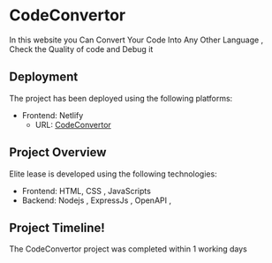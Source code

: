 # CodeConvertor
In this website  you Can Convert Your Code Into Any Other Language , Check the Quality of code and Debug it

## Deployment

The project has been deployed using the following platforms:

- Frontend: Netlify
  - URL: [CodeConvertor](https://codeconvertor.netlify.app/)


## Project Overview

Elite lease is developed using the following technologies:

- Frontend: HTML, CSS , JavaScripts 
- Backend: Nodejs , ExpressJs , OpenAPI ,  




## Project Timeline!

The CodeConvertor project was completed within 1 working days
